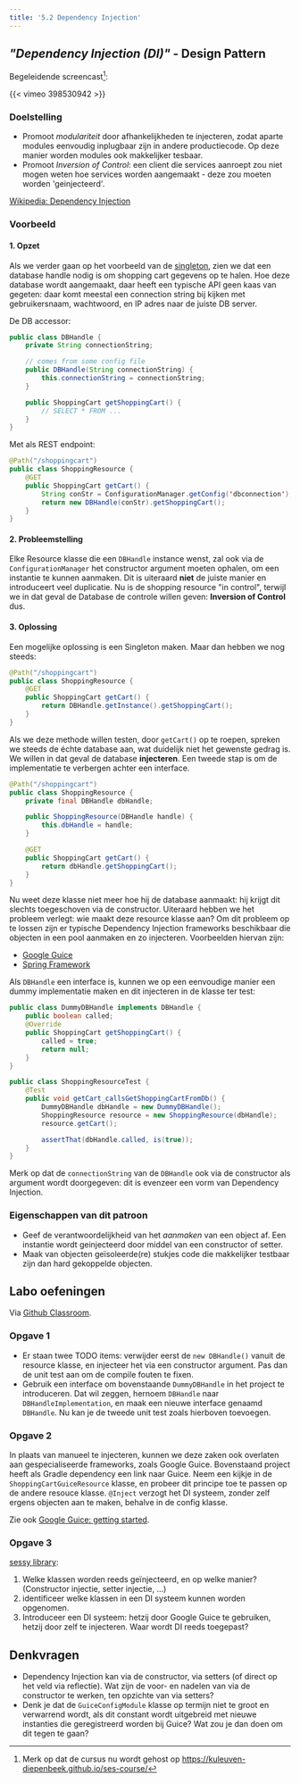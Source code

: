 ```yaml
---
title: '5.2 Dependency Injection'
---
```


## _"Dependency Injection (DI)"_ - Design Pattern

Begeleidende screencast[^host]:

[^host]: Merk op dat de cursus nu wordt gehost op https://kuleuven-diepenbeek.github.io/ses-course/

{{< vimeo 398530942 >}}


### Doelstelling

* Promoot _modulariteit_ door afhankelijkheden te injecteren, zodat aparte modules eenvoudig inplugbaar zijn in andere productiecode. Op deze manier worden modules ook makkelijker tesbaar.
* Promoot _Inversion of Control_: een client die services aanroept zou niet mogen weten hoe services worden aangemaakt - deze zou moeten worden 'geinjecteerd'.

[Wikipedia: Dependency Injection](https://en.wikipedia.org/wiki/Dependency_injection)

### Voorbeeld

#### 1. Opzet

Als we verder gaan op het voorbeeld van de [singleton](/patterns/singleton), zien we dat een database handle nodig is om shopping cart gegevens op te halen. Hoe deze database wordt aangemaakt, daar heeft een typische API geen kaas van gegeten: daar komt meestal een connection string bij kijken met gebruikersnaam, wachtwoord, en IP adres naar de juiste DB server. 

De DB accessor:

```java
public class DBHandle {
    private String connectionString;

    // comes from some config file
    public DBHandle(String connectionString) {
        this.connectionString = connectionString;
    }

    public ShoppingCart getShoppingCart() {
        // SELECT * FROM ...
    }
}
```

Met als REST endpoint:

```java
@Path("/shoppingcart")
public class ShoppingResource {
    @GET
    public ShoppingCart getCart() {
        String conStr = ConfigurationManager.getConfig('dbconnection');
        return new DBHandle(conStr).getShoppingCart();
    }
}
```

#### 2. Probleemstelling

Elke Resource klasse die een `DBHandle` instance wenst, zal ook via de `ConfigurationManager` het constructor argument moeten ophalen, om een instantie te kunnen aanmaken. Dit is uiteraard **niet** de juiste manier en introduceert veel duplicatie. Nu is de shopping resource "in control", terwijl we in dat geval de Database de controle willen geven: **Inversion of Control** dus.

#### 3. Oplossing

Een mogelijke oplossing is een Singleton maken. Maar dan hebben we nog steeds:

```java
@Path("/shoppingcart")
public class ShoppingResource {
    @GET
    public ShoppingCart getCart() {
        return DBHandle.getInstance().getShoppingCart();
    }
}
```

Als we deze methode willen testen, door `getCart()` op te roepen, spreken we steeds de échte database aan, wat duidelijk niet het gewenste gedrag is. We willen in dat geval de database **injecteren**. Een tweede stap is om de implementatie te verbergen achter een interface. 

```java
@Path("/shoppingcart")
public class ShoppingResource {
    private final DBHandle dbHandle;

    public ShoppingResource(DBHandle handle) {
        this.dbHandle = handle;
    }

    @GET
    public ShoppingCart getCart() {
        return dbHandle.getShoppingCart();
    }
}
```

Nu weet deze klasse niet meer hoe hij de database aanmaakt: hij krijgt dit slechts toegeschoven via de constructor. Uiteraard hebben we het probleem verlegt: wie maakt deze resource klasse aan? Om dit probleem op te lossen zijn er typische Dependency Injection frameworks beschikbaar die objecten in een pool aanmaken en zo injecteren. Voorbeelden hiervan zijn:

- [Google Guice](https://github.com/google/guice)
- [Spring Framework](https://spring.io)

Als `DBHandle` een interface is, kunnen we op een eenvoudige manier een dummy implementatie maken en dit injecteren in de klasse ter test:

```java
public class DummyDBHandle implements DBHandle {
    public boolean called;
    @Override
    public ShoppingCart getShoppingCart() {
        called = true;
        return null;
    }
}

public class ShoppingResourceTest {
    @Test
    public void getCart_callsGetShoppingCartFromDb() {
        DummyDBHandle dbHandle = new DummyDBHandle();
        ShoppingResource resource = new ShoppingResource(dbHandle);
        resource.getCart();

        assertThat(dbHandle.called, is(true));
    }
}
```

Merk op dat de `connectionString` van de `DBHandle` ook via de constructor als argument wordt doorgegeven: dit is evenzeer een vorm van Dependency Injection. 

### Eigenschappen van dit patroon

* Geef de verantwoordelijkheid van het _aanmaken_ van een object af. Een instantie wordt geinjecteerd door middel van een constructor of setter. 
* Maak van objecten geïsoleerde(re) stukjes code die makkelijker testbaar zijn dan hard gekoppelde objecten. 

## <a name="oef"></a>Labo oefeningen

Via [<i class='fab fa-github'></i> Github Classroom](/extra/github-classroom). 

### Opgave 1

* Er staan twee TODO items: verwijder eerst de `new DBHandle()` vanuit de resource klasse, en injecteer het via een constructor argument. Pas dan de unit test aan om de compile fouten te fixen.
* Gebruik een interface om bovenstaande `DummyDBHandle` in het project te introduceren. Dat wil zeggen, hernoem `DBHandle` naar `DBHandleImplementation`, en maak een nieuwe interface genaamd `DBHandle`. Nu kan je de tweede unit test zoals hierboven toevoegen. 

### Opgave 2

In plaats van manueel te injecteren, kunnen we deze zaken ook overlaten aan gespecialiseerde frameworks, zoals Google Guice. Bovenstaand project heeft als Gradle dependency een link naar Guice. Neem een kijkje in de `ShoppingCartGuiceResource` klasse, en probeer dit principe toe te passen op de andere resouce klasse. `@Inject` verzogt het DI systeem, zonder zelf ergens objecten aan te maken, behalve in de config klasse. 

Zie ook [Google Guice: getting started](https://github.com/google/guice/wiki/GettingStarted). 

### Opgave 3

[sessy library](/extra/sessy): 

1. Welke klassen worden reeds geïnjecteerd, en op welke manier? (Constructor injectie, setter injectie, ...)
2. identificeer welke klassen in een DI systeem kunnen worden opgenomen. 
3. Introduceer een DI systeem: hetzij door Google Guice te gebruiken, hetzij door zelf te injecteren. Waar wordt DI reeds toegepast?

## Denkvragen

* Dependency Injection kan via de constructor, via setters (of direct op het veld via reflectie). Wat zijn de voor- en nadelen van via de constructor te werken, ten opzichte van via setters? 
* Denk je dat de `GuiceConfigModule` klasse op termijn niet te groot en verwarrend wordt, als dit constant wordt uitgebreid met nieuwe instanties die geregistreerd worden bij Guice? Wat zou je dan doen om dit tegen te gaan? 